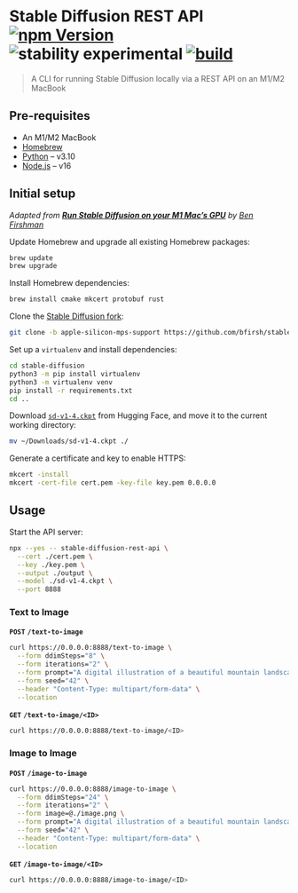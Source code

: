 # Stable Diffusion REST API [![npm Version](https://img.shields.io/npm/v/stable-diffusion-rest-api?cacheSeconds=1800)](https://npmjs.com/package/stable-diffusion-rest-api) ![stability experimental](https://img.shields.io/badge/stability-experimental-red?cacheSeconds=1800) [![build](https://img.shields.io/github/workflow/status/yuanqing/stable-diffusion-rest-api/build?cacheSeconds=1800)](https://github.com/yuanqing/stable-diffusion-rest-api/actions?query=workflow%3Abuild)

> A CLI for running Stable Diffusion locally via a REST API on an M1/M2 MacBook

## Pre-requisites

- An M1/M2 MacBook
- [Homebrew](https://brew.sh/)
- [Python](https://formulae.brew.sh/formula/python@3.10) – v3.10
- [Node.js](https://formulae.brew.sh/formula/node@16) – v16

## Initial setup

*Adapted from [**Run Stable Diffusion on your M1 Mac’s GPU**](https://replicate.com/blog/run-stable-diffusion-on-m1-mac) by [Ben Firshman](https://twitter.com/bfirsh)*

Update Homebrew and upgrade all existing Homebrew packages:

```sh
brew update
brew upgrade
```

Install Homebrew dependencies:

```sh
brew install cmake mkcert protobuf rust
```

Clone the [Stable Diffusion fork](https://github.com/bfirsh/stable-diffusion):

```sh
git clone -b apple-silicon-mps-support https://github.com/bfirsh/stable-diffusion.git
```

Set up a `virtualenv` and install dependencies:

```sh
cd stable-diffusion
python3 -m pip install virtualenv
python3 -m virtualenv venv
pip install -r requirements.txt
cd ..
```

Download [`sd-v1-4.ckpt`](https://huggingface.co/CompVis/stable-diffusion-v-1-4-original) from Hugging Face, and move it to the current working directory:

```sh
mv ~/Downloads/sd-v1-4.ckpt ./
```

Generate a certificate and key to enable HTTPS:

```sh
mkcert -install
mkcert -cert-file cert.pem -key-file key.pem 0.0.0.0
```

## Usage

Start the API server:

```sh
npx --yes -- stable-diffusion-rest-api \
  --cert ./cert.pem \
  --key ./key.pem \
  --output ./output \
  --model ./sd-v1-4.ckpt \
  --port 8888
```

### Text to Image

**`POST`** **`/text-to-image`**

```sh
curl https://0.0.0.0:8888/text-to-image \
  --form ddimSteps="8" \
  --form iterations="2" \
  --form prompt="A digital illustration of a beautiful mountain landscape, detailed, thom tenerys, epic composition, 4k, trending on artstation, fantasy vivid colors" \
  --form seed="42" \
  --header "Content-Type: multipart/form-data" \
  --location
```

**`GET`** **`/text-to-image/<ID>`**

```sh
curl https://0.0.0.0:8888/text-to-image/<ID>
```

### Image to Image

**`POST`** **`/image-to-image`**

```sh
curl https://0.0.0.0:8888/image-to-image \
  --form ddimSteps="24" \
  --form iterations="2" \
  --form image=@./image.png \
  --form prompt="A digital illustration of a beautiful mountain landscape, detailed, thom tenerys, epic composition, 4k, trending on artstation, fantasy vivid colors" \
  --form seed="42" \
  --header "Content-Type: multipart/form-data" \
  --location
```

**`GET`** **`/image-to-image/<ID>`**

```sh
curl https://0.0.0.0:8888/image-to-image/<ID>
```
